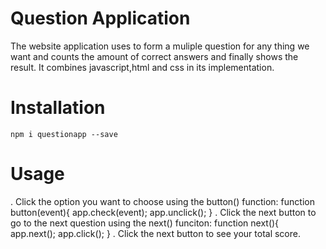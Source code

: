# Question Application

The website application uses to form a muliple question for any thing we want and counts the amount of correct answers and finally shows the result. It combines javascript,html and css in its implementation.

# Installation

`npm i questionapp --save`

# Usage

. Click the option you want to choose using the button() function:
             function button(event){
           	     app.check(event);
           	     app.unclick();
           }
. Click the next button to go to the next question using the next() funciton:
           function  next(){
              app.next();
              app.click();
         } 
. Click the next button to see your total score.
